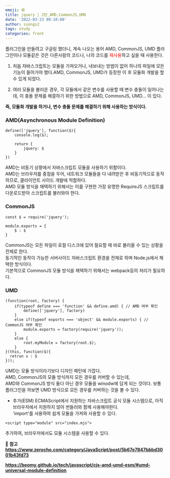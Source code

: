 ```yaml
---
emoji: 🕸
title: jquery | 2탄_AMD,CommonJS,UMD  
date: '2022-03-23 09:10:00'
author: ssongs2
tags: study
categories: front
---
```


플러그인을 만들려고 구글링 했더니, 계속 나오는 용어 AMD, CommonJS, UMD
플러그인이나 모듈같은 것은 다른사람의 코드나, 나의 코드를 <span style="color:red;">재사용</span>하고 싶을 때 사용한다.

1. 처음 자바스크립트는 모듈을 가져오거나, 내보내는 방법이 없어 하나의 파일에 모든 기능이 들어가야 했다.AMD, CommonJS, UMD가 등장한 이 후 모듈화 개발을 할 수 있게 되었다.

2. 여러 모듈을 불러온 경우, 각 모듈에서 같은 변수를 사용할 때 변수 충돌이 일어나는데, 이 충돌 문제를 해결하기 위한 방법으로 AMD, CommonJS, UMD... 이 있다.

<b>즉, 모듈화 개발을 하거나, 변수 충돌 문제를 해결하기 위해 사용하는 방식이다.</b>

### AMD(Asynchronous Module Definition) 

```
define(['jquery'], function($){
    console.log($);

    return {
        jquery: $
    }
})
```
AMD는 비동기 상황에서 자바스크립트 모듈을 사용하기 위함이다.  
AMD는 브라우저를 중점을 두어, 네트워크 모듈들을 다 내려받은 후 비동기적으로 동작하므로, 클라이언트 사이드 개발에 적합하다.  
AMD 모듈 방식을 채택하기 위해서는 이를 구현한 가장 유명한 RequireJS 스크립트를 다운로드받아 스크립트를 불러와야 한다.  

### CommonJS

```
const $ = require('jquery');

module.exports = {
    $ : $
}
```
CommonJS는 모든 파일이 로컬 디스크에 있어 필요할 때 바로 불러올 수 있는 상황을 전제로 한다.  
동기적인 동작이 가능한 서버사이드 자바스크립트 환경을 전제로 하며 Node.js에서 채택한 방식이다.  
기본적으로 CommonJS 모듈 방식을 채택하기 위해서는 webpack등의 처리가 필요하다.  

### UMD

```
(function(root, factory) {
    if(typeof define === 'function' && define.amd) { // AMD 여부 확인
        define(['jquery'], factory)
    }
    else if(typeof exports === 'object' && module.exports) { // CommonJS 여부 확인
        module.exports = factory(require('jquery'));
    } 
    else { 
        root.myModule = factory(root.$);
    }
}(this, function($){
  retrun x : $
}));
```

UMD는 모듈 방식이라기보다 디자인 패턴에 가깝다.    
AMD, CommonJS의 모듈 방식까지 모든 경우를 커버할 수 있는데,  
AMD와 CommonJS 방식 둘다 아닌 경우 모듈을 winodw에 담게 되는 것이다. 
보통 플러그인을 까보면 UMD 방식으로 모든 경우를 커버하는 것을 볼 수 있다.   

+ 추가(ESM) 
ECMAScript에서 지원하는 자바스크립트 공식 모듈 시스템으로, 아직 브라우저에서 지원하지 않아 번들러와 함께 사용해야한다.  
'import'를 사용하여 쉽게 모듈을 가져와 사용할 수 있다.

```
<script type="module" src="index.mjs"> 
```
추가하여, 브라우저에서도 모듈 시스템을 사용할 수 있다.

📖 <b>참고<b>  
https://www.zerocho.com/category/JavaScript/post/5b67e7847bbbd3001b43fd73  

https://beomy.github.io/tech/javascript/cjs-amd-umd-esm/#umd-universal-module-definition

```toc

```

